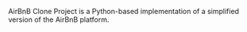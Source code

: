 AirBnB Clone Project is a Python-based implementation of a
simplified version of the AirBnB platform.
